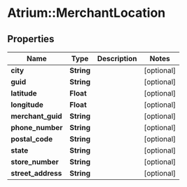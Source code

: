 # Atrium::MerchantLocation

## Properties
Name | Type | Description | Notes
------------ | ------------- | ------------- | -------------
**city** | **String** |  | [optional] 
**guid** | **String** |  | [optional] 
**latitude** | **Float** |  | [optional] 
**longitude** | **Float** |  | [optional] 
**merchant_guid** | **String** |  | [optional] 
**phone_number** | **String** |  | [optional] 
**postal_code** | **String** |  | [optional] 
**state** | **String** |  | [optional] 
**store_number** | **String** |  | [optional] 
**street_address** | **String** |  | [optional] 


